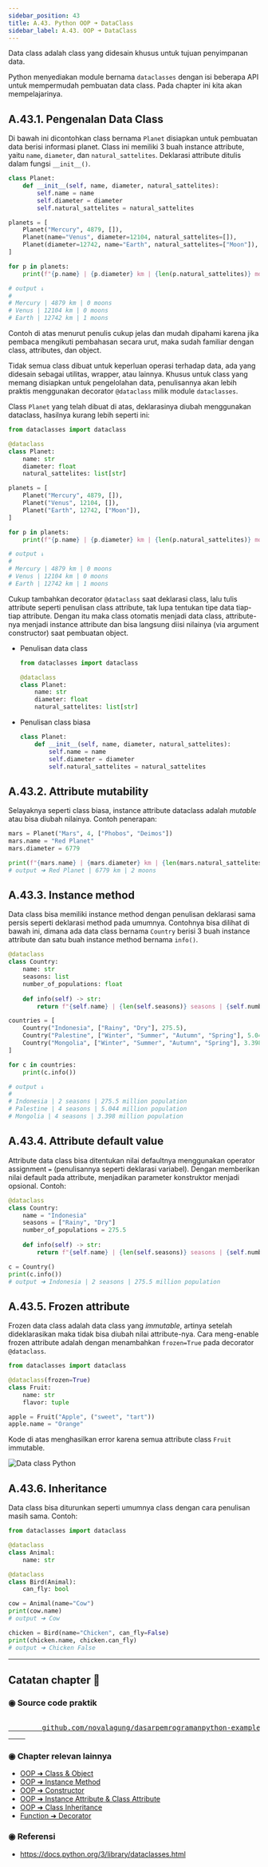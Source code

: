 ```yaml
---
sidebar_position: 43
title: A.43. Python OOP ➜ DataClass
sidebar_label: A.43. OOP ➜ DataClass
---
```


Data class adalah class yang didesain khusus untuk tujuan penyimpanan data.

Python menyediakan module bernama `dataclasses` dengan isi beberapa API untuk mempermudah pembuatan data class. Pada chapter ini kita akan mempelajarinya.

## A.43.1. Pengenalan Data Class

Di bawah ini dicontohkan class bernama `Planet` disiapkan untuk pembuatan data berisi informasi planet. Class ini memiliki 3 buah instance attribute, yaitu `name`, `diameter`, dan `natural_sattelites`. Deklarasi attribute ditulis dalam fungsi `__init__()`.

```python
class Planet:
    def __init__(self, name, diameter, natural_sattelites):
        self.name = name
        self.diameter = diameter
        self.natural_sattelites = natural_sattelites

planets = [
    Planet("Mercury", 4879, []),
    Planet(name="Venus", diameter=12104, natural_sattelites=[]),
    Planet(diameter=12742, name="Earth", natural_sattelites=["Moon"]),
]

for p in planets:
    print(f"{p.name} | {p.diameter} km | {len(p.natural_sattelites)} moons")

# output ↓
#
# Mercury | 4879 km | 0 moons
# Venus | 12104 km | 0 moons
# Earth | 12742 km | 1 moons
```

Contoh di atas menurut penulis cukup jelas dan mudah dipahami karena jika pembaca mengikuti pembahasan secara urut, maka sudah familiar dengan class, attributes, dan object. 

Tidak semua class dibuat untuk keperluan operasi terhadap data, ada yang didesain sebagai utilitas, wrapper, atau lainnya. Khusus untuk class yang memang disiapkan untuk pengelolahan data, penulisannya akan lebih praktis menggunakan decorator `@dataclass` milik module `dataclasses`.

Class `Planet` yang telah dibuat di atas, deklarasinya diubah menggunakan dataclass, hasilnya kurang lebih seperti ini:

```python
from dataclasses import dataclass

@dataclass
class Planet:
    name: str
    diameter: float
    natural_sattelites: list[str]

planets = [
    Planet("Mercury", 4879, []),
    Planet("Venus", 12104, []),
    Planet("Earth", 12742, ["Moon"]),
]

for p in planets:
    print(f"{p.name} | {p.diameter} km | {len(p.natural_sattelites)} moons")

# output ↓
#
# Mercury | 4879 km | 0 moons
# Venus | 12104 km | 0 moons
# Earth | 12742 km | 1 moons
```

Cukup tambahkan decorator `@dataclass` saat deklarasi class, lalu tulis attribute seperti penulisan class attribute, tak lupa tentukan tipe data tiap-tiap attribute. Dengan itu maka class otomatis menjadi data class, attribute-nya menjadi instance attribute dan bisa langsung diisi nilainya (via argument constructor) saat pembuatan object.

- Penulisan data class

    ```python
    from dataclasses import dataclass

    @dataclass
    class Planet:
        name: str
        diameter: float
        natural_sattelites: list[str]
    ```

- Penulisan class biasa

    ```python
    class Planet:
        def __init__(self, name, diameter, natural_sattelites):
            self.name = name
            self.diameter = diameter
            self.natural_sattelites = natural_sattelites
    ```

## A.43.2. Attribute mutability

Selayaknya seperti class biasa, instance attribute dataclass adalah *mutable* atau bisa diubah nilainya. Contoh penerapan:

```python
mars = Planet("Mars", 4, ["Phobos", "Deimos"])
mars.name = "Red Planet"
mars.diameter = 6779

print(f"{mars.name} | {mars.diameter} km | {len(mars.natural_sattelites)} moons")
# output ➜ Red Planet | 6779 km | 2 moons
```

## A.43.3. Instance method

Data class bisa memiliki instance method dengan penulisan deklarasi sama persis seperti deklarasi method pada umumnya. Contohnya bisa dilihat di bawah ini, dimana ada data class bernama `Country` berisi 3 buah instance attribute dan satu buah instance method bernama `info()`.

```python
@dataclass
class Country:
    name: str
    seasons: list
    number_of_populations: float
    
    def info(self) -> str:
        return f"{self.name} | {len(self.seasons)} seasons | {self.number_of_populations} million population"

countries = [
    Country("Indonesia", ["Rainy", "Dry"], 275.5),
    Country("Palestine", ["Winter", "Summer", "Autumn", "Spring"], 5.044),
    Country("Mongolia", ["Winter", "Summer", "Autumn", "Spring"], 3.398),
]

for c in countries:
    print(c.info())

# output ↓
#
# Indonesia | 2 seasons | 275.5 million population
# Palestine | 4 seasons | 5.044 million population
# Mongolia | 4 seasons | 3.398 million population
```

## A.43.4. Attribute default value

Attribute data class bisa ditentukan nilai defaultnya menggunakan operator assignment `=` (penulisannya seperti deklarasi variabel). Dengan memberikan nilai default pada attribute, menjadikan parameter konstruktor menjadi opsional. Contoh:

```python
@dataclass
class Country:
    name = "Indonesia"
    seasons = ["Rainy", "Dry"]
    number_of_populations = 275.5
    
    def info(self) -> str:
        return f"{self.name} | {len(self.seasons)} seasons | {self.number_of_populations} million population"

c = Country()
print(c.info())
# output ➜ Indonesia | 2 seasons | 275.5 million population
```

## A.43.5. Frozen attribute

Frozen data class adalah data class yang *immutable*, artinya setelah dideklarasikan maka tidak bisa diubah nilai attribute-nya. Cara meng-enable frozen attribute adalah dengan menambahkan `frozen=True` pada decorator `@dataclass`.

```python
from dataclasses import dataclass

@dataclass(frozen=True)
class Fruit:
    name: str
    flavor: tuple

apple = Fruit("Apple", ("sweet", "tart"))
apple.name = "Orange"
```

Kode di atas menghasilkan error karena semua attribute class `Fruit` immutable.

![Data class Python](img/dataclass-1.png)

## A.43.6. Inheritance

Data class bisa diturunkan seperti umumnya class dengan cara penulisan masih sama. Contoh:

```python
from dataclasses import dataclass

@dataclass
class Animal:
    name: str

@dataclass
class Bird(Animal):
    can_fly: bool

cow = Animal(name="Cow")
print(cow.name)
# output ➜ Cow

chicken = Bird(name="Chicken", can_fly=False)
print(chicken.name, chicken.can_fly)
# output ➜ Chicken False
```

---

<div class="section-footnote">

## Catatan chapter 📑

### ◉ Source code praktik

<pre>
    <a href="https://github.com/novalagung/dasarpemrogramanpython-example/tree/master/dataclass">
        github.com/novalagung/dasarpemrogramanpython-example/../dataclass
    </a>
</pre>

### ◉ Chapter relevan lainnya

- [OOP ➜ Class & Object](/basic/class-object)
- [OOP ➜ Instance Method](/basic/instance-method)
- [OOP ➜ Constructor](/basic/class-constructor)
- [OOP ➜ Instance Attribute & Class Attribute](/basic/instance-attribute-class-attribute)
- [OOP ➜ Class Inheritance](/basic/class-inheritance)
- [Function ➜ Decorator](/basic/decorator)

### ◉ Referensi

- https://docs.python.org/3/library/dataclasses.html

</div>

